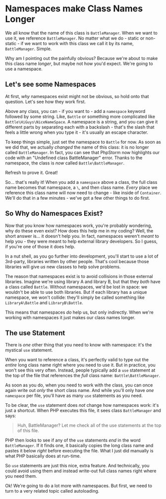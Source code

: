 # Namespaces make Class Names Longer

We all know that the name of this class is `BattleManager`. When we want to use it,
we reference `BattleManager`. No matter what we do - static or non-static - if we want
to work with this class we call it by its name, `BattleManager`. Simple.

Why am I pointing out the painfully obvious? Because we're about to make this class
name *longer*, but maybe not how you'd expect. We're going to use a namespace.

## Let's see some Namespaces

At first, *why* namespaces exist might not be obvious, so hold onto that question.
Let's see how they work first.

Above any class, you can - if you want to - add a `namespace` keyword followed by
some string. Like, `Battle` or something more complicated like `Battle\HiGuys\NiceNameSpace`.
A namespace is a string, and you can give it different parts by separating each with
a backslash - that's the slash that feels a little wrong when you type it - it's
usually an escape character.

To keep things simple, just set the namespace to `Battle` for now. As soon as we
did that, we actually *changed* the name of this class: it is no longer called
`BattleManager`. In fact, you can see that PhpStorm now highlights our code with
an "Undefined class BattleManager" error. Thanks to the namespace, the class is
*now* called `Battle\BattleManager`.

Refresh to prove it. Great!

So... that's really it! When you add a `namespace` above a class, the full class
name becomes that namespace, a `\`, and then class name. *Every* place we reference
this class name will now need to change - like inside of `Container`. We'll do that
in a few minutes - we've got a few other things to do first.

## So Why do Namespaces Exist?

Now that you know how namespaces work, you're probably wondering, why do these even
exist? How does this help me in my coding? Well, the short answer is... it doesn't
help you. In fact, namespaces weren't *meant* to help you - they were meant to help
external library developers. So I guess, if you're one of those it does help.

In a nut shell, as you go further into development, you'll start to use a lot of
3rd-party, libraries written by other people. That's cool because those libraries
will give *us* new classes to help solve problems.

The reason that namespaces exist is to avoid collisions in those external libraries.
Imagine we're using library A and library B, but that they *both* have a class called
`Battle`. Without namespaces, we'd be lost in space: we wouldn't be able to use
both libraries. But if each library has a unique namespace, we won't collide: they'll
simply be called something like `LibraryA\Battle` and `LibraryB\Battle`.

This means that namespaces *do* help us, but only indirectly. When we're working with
namespaces it just makes our class names longer.

## The use Statement

There is *one* other thing that you need to know with namespace: it's the
mystical `use` statement.

When you want to reference a class, it's perfectly valid to type out the *entire*
long class name right where you need to use it. But in practice, you won't see this
very often. Instead, people typically add a `use` statement at the top of the file
that references the *full* class name: `Battle\BattleManager`.

As soon as you do, when you need to work with the class, you can once again write
out *only* the short class name. And while you'll only have *one* `namespace` per
file, you'll have as many `use` statements as you need.

To be clear, the `use` statement does *not* change how namespaces work: it's just
a shortcut. When PHP executes this file, it sees class `BattleManager` and says:

> Huh, BattleManager? Let me check all of the use statements at the top of this file.

PHP then looks to see if any of the `use` statements *end* in the word `BattleManager`.
If it finds one, it basically copies the long class name and pastes it below
*right* before executing the file. What I just did manually is what PHP basically
does at run-time.

So `use` statements are just this nice, extra feature. And technically, you could
avoid using them and instead write-out full class names right where you need
them.

Ok! We're going to do a lot more with namespaces. But first, we need to turn to
a very related topic called autoloading.

